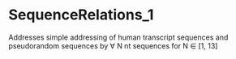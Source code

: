 # SequenceRelations_1
Addresses simple addressing of human transcript sequences and pseudorandom sequences by ∀ N nt sequences for N ∈ [1, 13]
